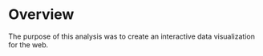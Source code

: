 # Overview
The purpose of this analysis was to create an interactive data visualization for the web.



